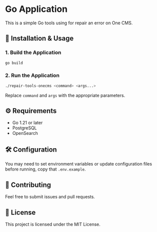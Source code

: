 # Go Application

This is a simple Go tools using for repair an error on One CMS.

## 🚀 Installation & Usage

### **1. Build the Application**
```sh
go build
```

### **2. Run the Application**
```sh
./repair-tools-onecms <command> <args...>
```

Replace `command` and `args` with the appropriate parameters.

## ⚙️ Requirements

- Go 1.21 or later
- PostgreSQL
- OpenSearch

## 🛠 Configuration

You may need to set environment variables or update configuration files before running, copy that `.env.example`.

## 🤝 Contributing

Feel free to submit issues and pull requests.

## 📝 License

This project is licensed under the MIT License.

